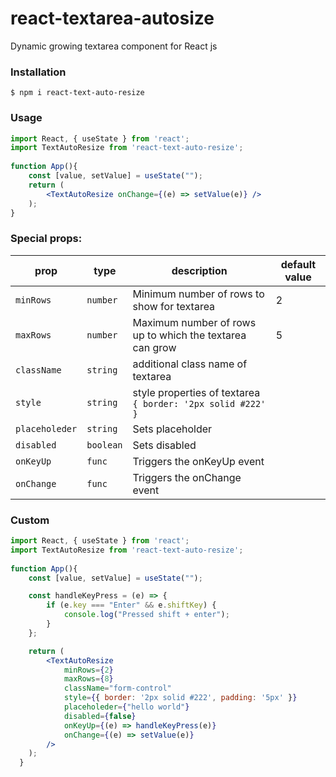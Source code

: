 # react-textarea-autosize
Dynamic growing textarea component for React js
### Installation
```
$ npm i react-text-auto-resize
```

### Usage

```jsx
import React, { useState } from 'react';
import TextAutoResize from 'react-text-auto-resize';
  
function App(){
	const [value, setValue] = useState("");
	return (
		<TextAutoResize onChange={(e) => setValue(e)} />
	);
}
```

### Special props:

| prop | type | description | default value |
|-|-|-|-|
| `minRows` | `number` | Minimum number of rows to show for textarea | 2 |
| `maxRows` | `number` | Maximum number of rows up to which the textarea can grow | 5 |
| `className` | `string` | additional class name of textarea | |
| `style` | `string` | style properties of textarea `{ border: '2px solid #222' }` | |
| `placeholeder` | `string` | Sets placeholder | |
| `disabled` | `boolean` | Sets disabled | |
| `onKeyUp` | `func` | Triggers the onKeyUp event | |
| `onChange` | `func` | Triggers the onChange event  | | |

### Custom

```jsx
import React, { useState } from 'react';
import TextAutoResize from 'react-text-auto-resize';
  
function App(){
	const [value, setValue] = useState("");

	const handleKeyPress = (e) => {
		if (e.key === "Enter" && e.shiftKey) {
			console.log("Pressed shift + enter");
		}
	};

	return (
		<TextAutoResize
			minRows={2}
			maxRows={8}
			className="form-control" 
			style={{ border: '2px solid #222', padding: '5px' }}
			placeholeder={"hello world"}
			disabled={false}
			onKeyUp={(e) => handleKeyPress(e)}
			onChange={(e) => setValue(e)} 
		/>
	);
  }
```